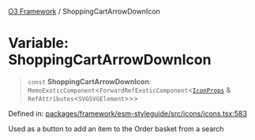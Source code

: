 [O3 Framework](../API.md) / ShoppingCartArrowDownIcon

# Variable: ShoppingCartArrowDownIcon

> `const` **ShoppingCartArrowDownIcon**: `MemoExoticComponent`\<`ForwardRefExoticComponent`\<[`IconProps`](../type-aliases/IconProps.md) & `RefAttributes`\<`SVGSVGElement`\>\>\>

Defined in: [packages/framework/esm-styleguide/src/icons/icons.tsx:583](https://github.com/UjjawalPrabhat/openmrs-esm-core/blob/main/packages/framework/esm-styleguide/src/icons/icons.tsx#L583)

Used as a button to add an item to the Order basket from a search
